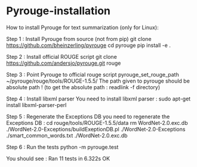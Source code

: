 # Pyrouge-installation
How to install Pyrouge for text summarization (only for Linux):

Step 1 : Install Pyrouge from source (not from pip)
git clone https://github.com/bheinzerling/pyrouge
cd pyrouge
pip install -e .

Step 2 : Install official ROUGE script
git clone https://github.com/andersjo/pyrouge.git rouge

Step 3 : Point Pyrouge to official rouge script
pyrouge_set_rouge_path ~/pyrouge/rouge/tools/ROUGE-1.5.5/
The path given to pyrouge should be absolute path !
(to get the absolute path : readlink -f directory)

Step 4 : Install libxml parser
You need to install libxml parser :
sudo apt-get install libxml-parser-perl

Step 5 : Regenerate the Exceptions DB
you need to regenerate the Exceptions DB :
cd rouge/tools/ROUGE-1.5.5/data
rm WordNet-2.0.exc.db
./WordNet-2.0-Exceptions/buildExeptionDB.pl ./WordNet-2.0-Exceptions ./smart_common_words.txt ./WordNet-2.0.exc.db

Step 6 : Run the tests
python -m pyrouge.test

You should see :
Ran 11 tests in 6.322s
OK
